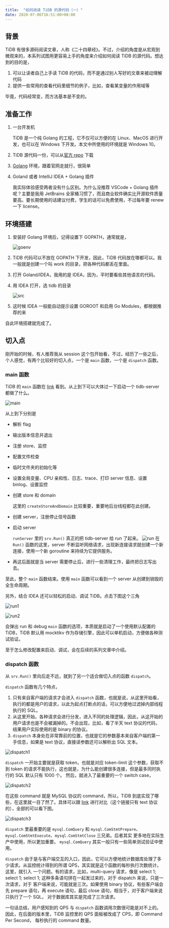 ```yaml
---
title:  "如何阅读 TiDB 的源代码（一）"
date: 2020-07-06T16:51:00+08:00
---
```


## 背景

TiDB 有很多源码阅读文章，人称《二十四章经》。不过，介绍的角度是从宏观到微观来的，本系列试图用更容易上手的角度来介绍如何阅读 TiDB 的源代码。想达到的目的是，

1. 可以让读者自己上手读 TiDB 的代码，而不是通过别人写好的文章来被动理解代码
1. 提供一些常用的查看代码里细节的例子，比如，查看某变量的作用域等

毕竟，代码经常变，而方法基本是不变的。

## 准备工作

1. 一台开发机

    TiDB 是一个纯 Golang 的工程，它不仅可以方便的在 Linux、MacOS 进行开发，也可以在 Windows 下开发。本文中所使用的环境就是 Windows 10。

1. TiDB 源代码一份，可以从[官方 repo](https://github.com/pingcap/tidb) 下载

1. [Golang](https://golang.org/) 环境，跟着官网走就行，很简单

1. Goland 或者 IntelliJ IDEA + Golang 插件

    我实际体验感受两者没有什么区别。为什么没推荐 VSCode + Golang 插件呢？主要是我用 JetBrains 全家桶习惯了，而且商业软件确实比开源软件质量要高。要长期使用的话建议付费，学生的话可以免费使用，不过每年要 renew 一下 license。

## 环境搭建

1. 安装好 Golang 环境后，记得设置下 GOPATH，通常就是，

    ![goenv](/posts/images/20200706172327.png)

1. TiDB 代码可以不放在 GOPATH 下开发，因此，TiDB 代码放在哪都可以。我一般就是创建一个叫 work 的目录，把各种代码都丢在里面。
1. 打开 Goland/IDEA，我用的是 IDEA，因为，平时要看些其他语言的代码。
1. 用 IDEA 打开，选 tidb 的目录

    ![src](/posts/images/20200706174108.png)

1. 这时候 IDEA 一般能自动提示设置 GOROOT 和启用 Go Modules，都根据推荐的来

自此环境搭建就完成了。

## 切入点

刚开始的时候，有人推荐我从 session 这个包开始看，不过，经历了一些之后，个人感觉，有两个比较好的切入点，一个是 `main` 函数，一个是 `dispatch` 函数。

### main 函数

TiDB 的 `main` 函数在 [link](https://github.com/pingcap/tidb/blob/6b6096f1f18a03d655d04d67a2f21d7fbfca2e3f/tidb-server/main.go#L160) 看到。从上到下可以大体过一下启动一个 tidb-server 都做了什么。

![main](/posts/images/20200706220211.png)

从上到下分别是

* 解析 flag
* 输出版本信息并退出
* 注册 store、监控
* 配置文件检查
* 临时文件夹的初始化等
* 设置全局变量、CPU 亲和性、日志、trace、打印 server 信息、设置 binlog、设置监控
* 创建 store 和 domain

    这里的 `createStoreAndDomain` 比较重要，重要地后台线程都在此创建。

* 创建 server，注册停止信号函数
* 启动 server

    `runServer` 里的 `srv.Run()` 真正的把 tidb-server 给 run 了起来。
    ![run](/posts/images/20200706221611.png)
    在 `Run()` 函数的这里，server 不断监听网络请求，出现新连接请求就创建一个新连接，使用一个新 goroutine 来持续为它提供服务。

* 再这后面就是当 server 需要停止后，进行一些清理工作，最终把日志写出去。

至此，整个 `main` 函数结束。使用 `main` 函数可以看到一个 server 从创建到销毁的全生命周期。

另外，结合 IDEA 还可以轻松的启动、调试 TiDB。点击下图这个三角

![run1](/posts/images/20200706222247.png)

![run2](/posts/images/20200706222457.png)

会弹出 run 和 debug `main` 函数的选项，本质就是启动了一个使用默认配置的 TiDB，TiDB 默认用 mocktikv 作为存储引擎，因此可以单机启动，方便做各种测试验证。

至于怎么修改配置来启动、调试，会在后续的系列文章中介绍。

### dispatch 函数

从 `srv.Run()` 里向后走不远，就到了另一个适合做切入点的函数 `dispatch`。

`dispatch` 函数有几个特点，

1. 只有来自客户端的请求才会进入 `dispatch` 函数，也就是说，从这里开始看，执行的都是用户的请求，以此为起点打断点的话，可以方便地过滤掉内部线程执行的 SQL。
1. 从这里开始，各种请求会进行分发，进入不同的处理逻辑，因此，从这开始的用户请求也是不会被漏掉的。不会出现，比如，看了半天 text 协议的代码，结果用户实际使用的是 binary 的协议。
1. `dispatch` 本身处在非常靠前的位置，也就是它的参数基本来自客户端的第一手信息，如果是 text 协议，直接读参数还可以解析出 SQL 文本。

![dispatch1](/posts/images/20200707150344.png)

`dispatch` 一开始主要就是获取 token，也就是对应 token-limit 这个参数，获取不到 token 的请求不能执行，这也就是，为什么能创建很多连接，但是最多同时执行的 SQL 默认只有 1000 个。
然后，就进入了最重要的一个 switch case，

![dispatch2](/posts/images/20200707150736.png)

在这些 command 就是 MySQL 协议的 command，所以，TiDB 到底实现了哪些，在这里就一目了然了。具体可以跟 [link](https://dev.mysql.com/doc/internals/en/text-protocol.html) 进行对比（这个链接只有 text 协议的），全部的可以看下图。

![dispatch3](/posts/images/20200707151452.png)

`dispatch` 里最重要的是 `mysql.ComQuery` 和 `mysql.ComStmtPrepare`、`mysql.ComStmtExecute`、`mysql.ComStmtClose` 三兄弟。后者其实
更多地在实际生产中使用，所以更加重要。 `mysql.ComQuery` 其实一般只有一些简单测试验证中使用。

`dispatch` 由于是与客户端交互的入口，因此，它可以方便地统计数据库处理了多少请求。从监控统计得到的所谓 QPS，其实就是这个函数的每秒执行次数统计。这里，就引入
一个问题。有的请求，比如，multi-query 请求，像是 select 1; select 1; select 1; 这种多条语句拼在一起发过来的，对于 dispatch 来说，只是一次请求，对于
客户端来说，可能就是三次。如果使用 binary 协议，有些客户端会先 prepare 语句，再 execute 语句，最后 close 语句，相当于，对于客户端来说只执行了一个 SQL，
对于数据库其实是完成了三次请求。

一句话总结，用户感知到的 QPS 与 `dispatch` 函数调用次数很可能是对不上的。因此，在后面的版本里，TiDB 监控里的 QPS 面板被改成了 CPS，即 Command Per Second，
每秒执行的 command 数量。

